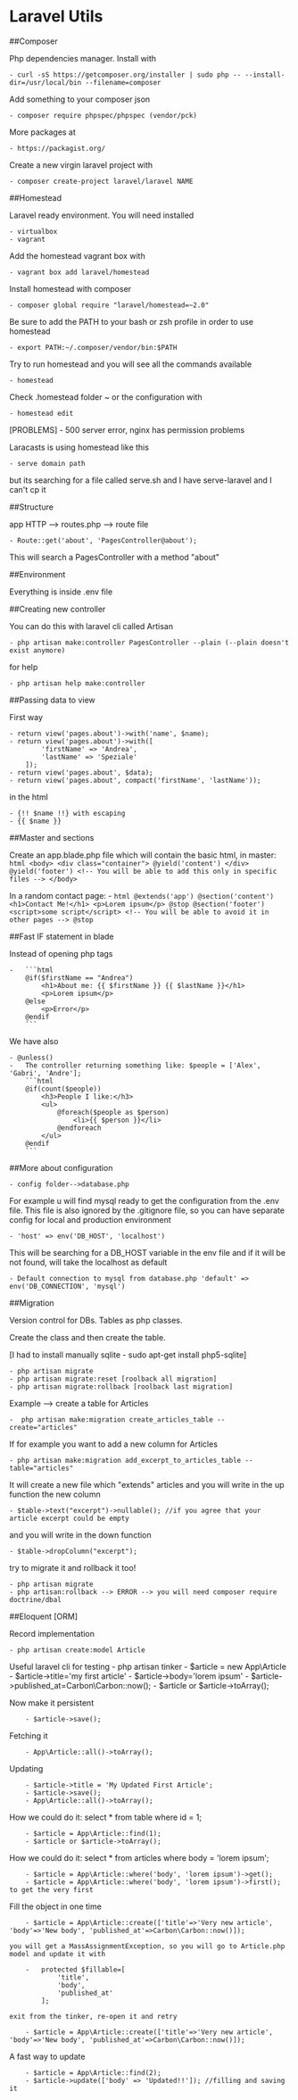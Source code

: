 # Laravel Utils

##Composer

Php dependencies manager.
Install with

    - curl -sS https://getcomposer.org/installer | sudo php -- --install-dir=/usr/local/bin --filename=composer

Add something to your composer json

    - composer require phpspec/phpspec (vendor/pck)

More packages at

    - https://packagist.org/

Create a new virgin laravel project with

    - composer create-project laravel/laravel NAME

##Homestead

Laravel ready environment.
You will need installed

    - virtualbox
    - vagrant

Add the homestead vagrant box with

    - vagrant box add laravel/homestead

Install homestead with composer

    - composer global require "laravel/homestead=~2.0"

Be sure to add the PATH to your bash or zsh profile in order to use homestead

    - export PATH:~/.composer/vendor/bin:$PATH

Try to run homestead and you will see all the commands available

    - homestead

Check .homestead folder ~ or the configuration with

    - homestead edit

[PROBLEMS] - 500 server error, nginx has permission problems

Laracasts is using homestead like this

    - serve domain path

but its searching for a file called serve.sh and I have serve-laravel and I can't cp it

##Structure

app HTTP --> routes.php --> route file

    - Route::get('about', 'PagesController@about');

This will search a PagesController with a method "about"

##Environment

Everything is inside .env file

##Creating new controller

You can do this with laravel cli called Artisan

    - php artisan make:controller PagesController --plain (--plain doesn't exist anymore)

for help

    - php artisan help make:controller

##Passing data to view

First way

    - return view('pages.about')->with('name', $name);
    - return view('pages.about')->with([
            'firstName' => 'Andrea',
            'lastName' => 'Speziale'
        ]);
    - return view('pages.about', $data);
    - return view('pages.about', compact('firstName', 'lastName'));

in the html

    - {!! $name !!} with escaping
    - {{ $name }}

##Master and sections

Create an app.blade.php file which will contain the basic html, in master:
    ```html
        <body>
            <div class="container">
                @yield('content')
            </div>
            @yield('footer') <!-- You will be able to add this only in specific files -->
        </body>
    ```

In a random contact page:
    -   ```html
        @extends('app')
        @section('content')
            <h1>Contact Me!</h1>
            <p>Lorem ipsum</p>
        @stop
        @section('footer')
            <script>some script</script> <!-- You will be able to avoid it in other pages -->
        @stop
        ```

##Fast IF statement in blade

Instead of opening php tags

    -   ```html
        @if($firstName == "Andrea")
            <h1>About me: {{ $firstName }} {{ $lastName }}</h1>
            <p>Lorem ipsum</p>
        @else
            <p>Error</p>
        @endif
        ```

We have also

    - @unless()
    -   The controller returning something like: $people = ['Alex', 'Gabri', 'Andre'];
        ```html
        @if(count($people))
            <h3>People I like:</h3>
            <ul>
                @foreach($people as $person)
                    <li>{{ $person }}</li>
                @endforeach
            </ul>
        @endif
        ```

##More about configuration

    - config folder-->database.php

For example u will find mysql ready to get the configuration from the .env file.
This file is also ignored by the .gitignore file, so you can have separate config for local and production environment

    - 'host' => env('DB_HOST', 'localhost')

This will be searching for a DB_HOST variable in the env file and if it will be not found, will take the localhost as default

    - Default connection to mysql from database.php 'default' => env('DB_CONNECTION', 'mysql')

##Migration

Version control for DBs.
Tables as php classes.

Create the class and then create the table.

[I had to install manually sqlite - sudo apt-get install php5-sqlite]

    - php artisan migrate
    - php artisan migrate:reset [roolback all migration]
    - php artisan migrate:rollback [roolback last migration]

Example --> create a table for Articles

    -  php artisan make:migration create_articles_table --create="articles"

If for example you want to add a new column for Articles

    - php artisan make:migration add_excerpt_to_articles_table --table="articles"

It will create a new file which "extends" articles and you will write in the up function the new column

    - $table->text("excerpt")->nullable(); //if you agree that your article excerpt could be empty

and you will write in the down function

    - $table->dropColumn("excerpt");

try to migrate it and rollback it too!

    - php artisan migrate
    - php artisan:rollback --> ERROR --> you will need composer require doctrine/dbal

##Eloquent [ORM]

Record implementation

    - php artisan create:model Article

Useful laravel cli for testing
    - php artisan tinker
        - $article = new App\Article
        - $article->title='my first article'
        - $article->body='lorem ipsum'
        - $article->published_at=Carbon\Carbon::now();
        - $article or $article->toArray();

Now make it persistent

        - $article->save();

Fetching it

        - App\Article::all()->toArray();

Updating

        - $article->title = 'My Updated First Article';
        - $article->save();
        - App\Article::all()->toArray();

How we could do it: select * from table where id = 1;

        - $article = App\Article::find(1);
        - $article or $article->toArray();

How we could do it: select * from articles where body = 'lorem ipsum';

        - $article = App\Article::where('body', 'lorem ipsum')->get();
        - $article = App\Article::where('body', 'lorem ipsum')->first(); to get the very first

Fill the object in one time

        - $article = App\Article::create(['title'=>'Very new article', 'body'=>'New body', 'published_at'=>Carbon\Carbon::now()]);

    you will get a MassAssignmentException, so you will go to Article.php model and update it with

        -   protected $fillable=[
                'title',
                'body',
                'published_at'
            ];

    exit from the tinker, re-open it and retry

        - $article = App\Article::create(['title'=>'Very new article', 'body'=>'New body', 'published_at'=>Carbon\Carbon::now()]);

A fast way to update

        - $article = App\Article::find(2);
        - $article->update(['body' => 'Updated!!']); //filling and saving it
